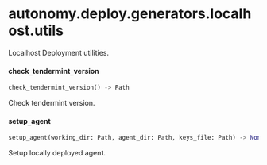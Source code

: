 <a name="autonomy.deploy.generators.localhost.utils"></a>
# autonomy.deploy.generators.localhost.utils

Localhost Deployment utilities.

<a name="autonomy.deploy.generators.localhost.utils.check_tendermint_version"></a>
#### check`_`tendermint`_`version

```python
check_tendermint_version() -> Path
```

Check tendermint version.

<a name="autonomy.deploy.generators.localhost.utils.setup_agent"></a>
#### setup`_`agent

```python
setup_agent(working_dir: Path, agent_dir: Path, keys_file: Path) -> None
```

Setup locally deployed agent.

